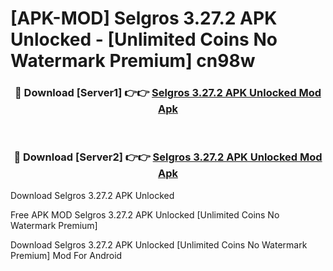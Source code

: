 # [APK-MOD] Selgros 3.27.2 APK Unlocked - [Unlimited Coins No Watermark Premium] cn98w



<div align="center">
<h3>🔴 Download [Server1] 👉👉 <a href="https://momento.my/?title=Selgros_3.27.2_APK_Unlocked">Selgros 3.27.2 APK Unlocked Mod Apk</a></h3><br>

<h3>🔴 Download [Server2] 👉👉 <a href="https://momento.my/?title=Selgros_3.27.2_APK_Unlocked">Selgros 3.27.2 APK Unlocked Mod Apk</a></h3>
</div>



Download Selgros 3.27.2 APK Unlocked 

Free APK MOD Selgros 3.27.2 APK Unlocked [Unlimited Coins No Watermark Premium]

Download Selgros 3.27.2 APK Unlocked [Unlimited Coins No Watermark Premium] Mod For Android
